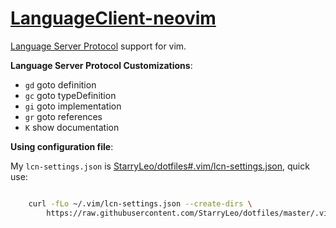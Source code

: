 # [LanguageClient-neovim]

[Language Server Protocol](https://langserver.org) support for vim.

**Language Server Protocol Customizations**:

 * `gd` goto definition
 * `gc` goto typeDefinition
 * `gi` goto implementation
 * `gr` goto references
 * `K`  show documentation

**Using configuration file**:

My `lcn-settings.json` is [StarryLeo/dotfiles#.vim/lcn-settings.json](https://github.com/StarryLeo/dotfiles/blob/master/.vim/lcn-settings.json), quick use:

```bash

    curl -fLo ~/.vim/lcn-settings.json --create-dirs \
        https://raw.githubusercontent.com/StarryLeo/dotfiles/master/.vim/lcn-settings.json
```


[LanguageClient-neovim]: https://github.com/autozimu/LanguageClient-neovim

